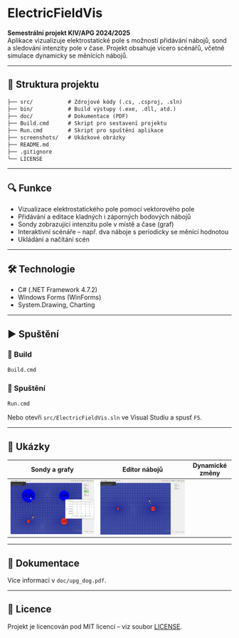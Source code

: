 # ElectricFieldVis

**Semestrální projekt KIV/APG 2024/2025**  
Aplikace vizualizuje elektrostatické pole s možností přidávání nábojů, sond a sledování intenzity pole v čase. Projekt obsahuje vícero scénářů, včetně simulace dynamicky se měnících nábojů.

---

## 📁 Struktura projektu

```
├── src/           # Zdrojové kódy (.cs, .csproj, .sln)
├── bin/           # Build výstupy (.exe, .dll, atd.)
├── doc/           # Dokumentace (PDF)
├── Build.cmd      # Skript pro sestavení projektu
├── Run.cmd        # Skript pro spuštění aplikace
├── screenshots/   # Ukázkové obrázky
├── README.md
├── .gitignore
└── LICENSE
```

---

## 🔍 Funkce

- Vizualizace elektrostatického pole pomocí vektorového pole
- Přidávání a editace kladných i záporných bodových nábojů
- Sondy zobrazující intenzitu pole v místě a čase (graf)
- Interaktivní scénáře – např. dva náboje s periodicky se měnící hodnotou
- Ukládání a načítání scén

---

## 🛠 Technologie

- C# (.NET Framework 4.7.2)
- Windows Forms (WinForms)
- System.Drawing, Charting

---

## ▶️ Spuštění

### 🧱 Build
```bash
Build.cmd
```

### 🧪 Spuštění
```bash
Run.cmd
```

Nebo otevři `src/ElectricFieldVis.sln` ve Visual Studiu a spusť `F5`.

---

## 📸 Ukázky

| Sondy a grafy | Editor nábojů | Dynamické změny |
|---------------|----------------|------------------|
| ![1](screenshots/image_1.JPG) | ![2](screenshots/image_2.JPG) | 

---

## 📄 Dokumentace

Více informací v `doc/upg_dog.pdf`.

---

## 📄 Licence

Projekt je licencován pod MIT licencí – viz soubor [LICENSE](LICENSE).
